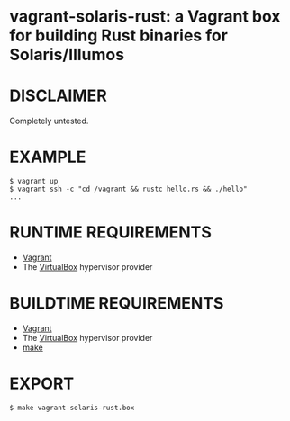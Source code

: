 # vagrant-solaris-rust: a Vagrant box for building Rust binaries for Solaris/Illumos

# DISCLAIMER

Completely untested.

# EXAMPLE

```console
$ vagrant up
$ vagrant ssh -c "cd /vagrant && rustc hello.rs && ./hello"
...
```

# RUNTIME REQUIREMENTS

* [Vagrant](https://www.vagrantup.com)
* The [VirtualBox](https://www.virtualbox.org) hypervisor provider

# BUILDTIME REQUIREMENTS

* [Vagrant](https://www.vagrantup.com)
* The [VirtualBox](https://www.virtualbox.org) hypervisor provider
* [make](https://www.gnu.org/software/make/)

# EXPORT

```console
$ make vagrant-solaris-rust.box
```
